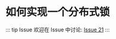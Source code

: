 # 如何实现一个分布式锁



::: tip Issue 
 欢迎在 Issue 中讨论: [Issue 21](https://github.com/shfshanyue/Daily-Question/issues/21) 
:::